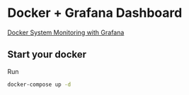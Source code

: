 # Docker + Grafana Dashboard

[Docker System Monitoring with Grafana](https://grafana.com/grafana/dashboards/893)

## Start your docker
Run 
```bash
docker-compose up -d
```
